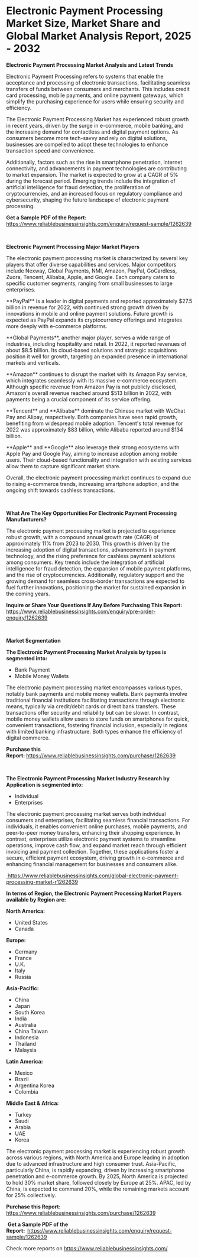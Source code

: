 <p><h1>Electronic Payment Processing Market Size, Market Share and Global Market Analysis Report, 2025 - 2032</h1></p><p><strong>Electronic Payment Processing Market Analysis and Latest Trends</strong></p>
<p><p>Electronic Payment Processing refers to systems that enable the acceptance and processing of electronic transactions, facilitating seamless transfers of funds between consumers and merchants. This includes credit card processing, mobile payments, and online payment gateways, which simplify the purchasing experience for users while ensuring security and efficiency.</p><p>The Electronic Payment Processing Market has experienced robust growth in recent years, driven by the surge in e-commerce, mobile banking, and the increasing demand for contactless and digital payment options. As consumers become more tech-savvy and rely on digital solutions, businesses are compelled to adopt these technologies to enhance transaction speed and convenience.</p><p>Additionally, factors such as the rise in smartphone penetration, internet connectivity, and advancements in payment technologies are contributing to market expansion. The market is expected to grow at a CAGR of 5% during the forecast period. Emerging trends include the integration of artificial intelligence for fraud detection, the proliferation of cryptocurrencies, and an increased focus on regulatory compliance and cybersecurity, shaping the future landscape of electronic payment processing.</p></p>
<p><strong>Get a Sample PDF of the Report:&nbsp;</strong> <a href="https://www.reliablebusinessinsights.com/enquiry/request-sample/1262639?utm_campaign=2779&utm_medium=2&utm_source=Github&utm_content=ia&utm_term=09032025&utm_id=electronic-payment-processing">https://www.reliablebusinessinsights.com/enquiry/request-sample/1262639</a></p>
<p>&nbsp;</p>
<p><strong>Electronic Payment Processing Major Market Players</strong></p>
<p><p>The electronic payment processing market is characterized by several key players that offer diverse capabilities and services. Major competitors include Nexway, Global Payments, NMI, Amazon, PayPal, GoCardless, Zuora, Tencent, Alibaba, Apple, and Google. Each company caters to specific customer segments, ranging from small businesses to large enterprises.</p><p>**PayPal** is a leader in digital payments and reported approximately $27.5 billion in revenue for 2022, with continued strong growth driven by innovations in mobile and online payment solutions. Future growth is expected as PayPal expands its cryptocurrency offerings and integrates more deeply with e-commerce platforms.</p><p>**Global Payments**, another major player, serves a wide range of industries, including hospitality and retail. In 2022, it reported revenues of about $8.5 billion. Its cloud-based solutions and strategic acquisitions position it well for growth, targeting an expanded presence in international markets and verticals.</p><p>**Amazon** continues to disrupt the market with its Amazon Pay service, which integrates seamlessly with its massive e-commerce ecosystem. Although specific revenue from Amazon Pay is not publicly disclosed, Amazon's overall revenue reached around $513 billion in 2022, with payments being a crucial component of its service offering.</p><p>**Tencent** and **Alibaba** dominate the Chinese market with WeChat Pay and Alipay, respectively. Both companies have seen rapid growth, benefiting from widespread mobile adoption. Tencent's total revenue for 2022 was approximately $83 billion, while Alibaba reported around $134 billion.</p><p>**Apple** and **Google** also leverage their strong ecosystems with Apple Pay and Google Pay, aiming to increase adoption among mobile users. Their cloud-based functionality and integration with existing services allow them to capture significant market share.</p><p>Overall, the electronic payment processing market continues to expand due to rising e-commerce trends, increasing smartphone adoption, and the ongoing shift towards cashless transactions.</p></p>
<p>&nbsp;</p>
<p><strong>What Are The Key Opportunities For Electronic Payment Processing Manufacturers?</strong></p>
<p><p>The electronic payment processing market is projected to experience robust growth, with a compound annual growth rate (CAGR) of approximately 11% from 2023 to 2030. This growth is driven by the increasing adoption of digital transactions, advancements in payment technology, and the rising preference for cashless payment solutions among consumers. Key trends include the integration of artificial intelligence for fraud detection, the expansion of mobile payment platforms, and the rise of cryptocurrencies. Additionally, regulatory support and the growing demand for seamless cross-border transactions are expected to fuel further innovations, positioning the market for sustained expansion in the coming years.</p></p>
<p><strong>Inquire or Share Your Questions If Any Before Purchasing This Report:</strong> <a href="https://www.reliablebusinessinsights.com/enquiry/pre-order-enquiry/1262639?utm_campaign=2779&utm_medium=2&utm_source=Github&utm_content=ia&utm_term=09032025&utm_id=electronic-payment-processing">https://www.reliablebusinessinsights.com/enquiry/pre-order-enquiry/1262639</a></p>
<p>&nbsp;</p>
<p><strong>Market Segmentation</strong></p>
<p><strong>The Electronic Payment Processing Market Analysis by types is segmented into:</strong></p>
<p><ul><li>Bank Payment</li><li>Mobile Money Wallets</li></ul></p>
<p><p>The electronic payment processing market encompasses various types, notably bank payments and mobile money wallets. Bank payments involve traditional financial institutions facilitating transactions through electronic means, typically via credit/debit cards or direct bank transfers. These transactions offer security and reliability but can be slower. In contrast, mobile money wallets allow users to store funds on smartphones for quick, convenient transactions, fostering financial inclusion, especially in regions with limited banking infrastructure. Both types enhance the efficiency of digital commerce.</p></p>
<p><strong>Purchase this Report:&nbsp;</strong><a href="https://www.reliablebusinessinsights.com/purchase/1262639?utm_campaign=2779&utm_medium=2&utm_source=Github&utm_content=ia&utm_term=09032025&utm_id=electronic-payment-processing">https://www.reliablebusinessinsights.com/purchase/1262639</a></p>
<p>&nbsp;</p>
<p><strong>The Electronic Payment Processing Market Industry Research by Application is segmented into:</strong></p>
<p><ul><li>Individual</li><li>Enterprises</li></ul></p>
<p><p>The electronic payment processing market serves both individual consumers and enterprises, facilitating seamless financial transactions. For individuals, it enables convenient online purchases, mobile payments, and peer-to-peer money transfers, enhancing their shopping experience. In contrast, enterprises utilize electronic payment systems to streamline operations, improve cash flow, and expand market reach through efficient invoicing and payment collection. Together, these applications foster a secure, efficient payment ecosystem, driving growth in e-commerce and enhancing financial management for businesses and consumers alike.</p></p>
<p><a href="https://www.reliablebusinessinsights.com/global-electronic-payment-processing-market-r1262639?utm_campaign=2779&utm_medium=2&utm_source=Github&utm_content=ia&utm_term=09032025&utm_id=electronic-payment-processing">&nbsp;https://www.reliablebusinessinsights.com/global-electronic-payment-processing-market-r1262639</a></p>
<p><strong>In terms of Region, the Electronic Payment Processing Market Players available by Region are:</strong></p>
<p>
    <p> <strong> North America: </strong>
        <ul>
            <li>United States</li>
            <li>Canada</li>
        </ul>
        </p> 
    <p> <strong> Europe: </strong>
        <ul>
            <li>Germany</li>
            <li>France</li>
            <li>U.K.</li>
            <li>Italy</li>
            <li>Russia</li>
        </ul>
        </p> 
    <p> <strong> Asia-Pacific: </strong>
        <ul>
            <li>China</li>
            <li>Japan</li>
            <li>South Korea</li>
            <li>India</li>
            <li>Australia</li>
            <li>China Taiwan</li>
            <li>Indonesia</li>
            <li>Thailand</li>
            <li>Malaysia</li>
        </ul>
        </p> 
    <p> <strong> Latin America: </strong>
        <ul>
            <li>Mexico</li>
            <li>Brazil</li>
            <li>Argentina Korea</li>
            <li>Colombia</li>
        </ul>
        </p> 
    <p> <strong> Middle East & Africa: </strong>
        <ul>
            <li>Turkey</li>
            <li>Saudi</li>
            <li>Arabia</li>
            <li>UAE</li>
            <li>Korea</li>
        </ul>
    </p>
    </p>
<p><p>The electronic payment processing market is experiencing robust growth across various regions, with North America and Europe leading in adoption due to advanced infrastructure and high consumer trust. Asia-Pacific, particularly China, is rapidly expanding, driven by increasing smartphone penetration and e-commerce growth. By 2025, North America is projected to hold 30% market share, followed closely by Europe at 25%. APAC, led by China, is expected to command 20%, while the remaining markets account for 25% collectively.</p></p>
<p><strong>Purchase this Report: </strong><a href="https://www.reliablebusinessinsights.com/purchase/1262639?utm_campaign=2779&utm_medium=2&utm_source=Github&utm_content=ia&utm_term=09032025&utm_id=electronic-payment-processing">https://www.reliablebusinessinsights.com/purchase/1262639</a></p>
<p>&nbsp;<strong>Get a Sample PDF of the Report:&nbsp;&nbsp;</strong><a href="https://www.reliablebusinessinsights.com/enquiry/request-sample/1262639?utm_campaign=2779&utm_medium=2&utm_source=Github&utm_content=ia&utm_term=09032025&utm_id=electronic-payment-processing">https://www.reliablebusinessinsights.com/enquiry/request-sample/1262639</a></p>
<p><strong></strong></p>
<p>Check more reports on <a href="https://www.reliablebusinessinsights.com/?utm_campaign=2779&utm_medium=2&utm_source=Github&utm_content=ia&utm_term=09032025&utm_id=electronic-payment-processing">https://www.reliablebusinessinsights.com/</a></p>